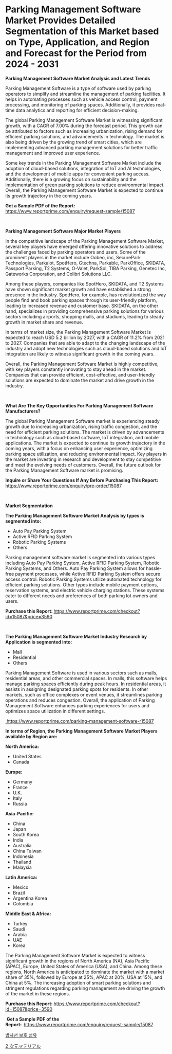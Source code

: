 <p><h1>Parking Management Software Market Provides Detailed Segmentation of this Market based on Type, Application, and Region and Forecast for the Period from 2024 - 2031</h1></p><p><strong>Parking Management Software Market Analysis and Latest Trends</strong></p>
<p><p>Parking Management Software is a type of software used by parking operators to simplify and streamline the management of parking facilities. It helps in automating processes such as vehicle access control, payment processing, and monitoring of parking spaces. Additionally, it provides real-time data analytics and reporting for efficient decision-making.</p><p>The global Parking Management Software Market is witnessing significant growth, with a CAGR of 7.00% during the forecast period. This growth can be attributed to factors such as increasing urbanization, rising demand for efficient parking solutions, and advancements in technology. The market is also being driven by the growing trend of smart cities, which are implementing advanced parking management solutions for better traffic management and improved user experience.</p><p>Some key trends in the Parking Management Software Market include the adoption of cloud-based solutions, integration of IoT and AI technologies, and the development of mobile apps for convenient parking access. Additionally, there is a growing focus on sustainability and the implementation of green parking solutions to reduce environmental impact. Overall, the Parking Management Software Market is expected to continue its growth trajectory in the coming years.</p></p>
<p><strong>Get a Sample PDF of the Report:&nbsp;</strong> <a href="https://www.reportprime.com/enquiry/request-sample/15087">https://www.reportprime.com/enquiry/request-sample/15087</a></p>
<p>&nbsp;</p>
<p><strong>Parking Management Software Major Market Players</strong></p>
<p><p>In the competitive landscape of the Parking Management Software Market, several key players have emerged offering innovative solutions to address the challenges faced by parking operators and users. Some of the prominent players in the market include Oobeo, inc, SecurePark Technologies, Parkalot, SpotHero, Gtechna, Parkable, ParkOffice, SKIDATA, Passport Parking, T2 Systems, O-Valet, ParkSol, TIBA Parking, Genetec Inc, Gateworks Corporation, and Colibri Solutions LLC.</p><p>Among these players, companies like SpotHero, SKIDATA, and T2 Systems have shown significant market growth and have established a strong presence in the industry. SpotHero, for example, has revolutionized the way people find and book parking spaces through its user-friendly platform, leading to increased revenue and customer base. SKIDATA, on the other hand, specializes in providing comprehensive parking solutions for various sectors including airports, shopping malls, and stadiums, leading to steady growth in market share and revenue.</p><p>In terms of market size, the Parking Management Software Market is expected to reach USD 5.2 billion by 2027, with a CAGR of 11.2% from 2021 to 2027. Companies that are able to adapt to the changing landscape of the industry and adopt new technologies such as cloud-based solutions and IoT integration are likely to witness significant growth in the coming years.</p><p>Overall, the Parking Management Software Market is highly competitive, with key players constantly innovating to stay ahead in the market. Companies that can provide efficient, cost-effective, and user-friendly solutions are expected to dominate the market and drive growth in the industry.</p></p>
<p>&nbsp;</p>
<p><strong>What Are The Key Opportunities For Parking Management Software Manufacturers?</strong></p>
<p><p>The global Parking Management Software market is experiencing steady growth due to increasing urbanization, rising traffic congestion, and the need for efficient parking solutions. The market is driven by advancements in technology such as cloud-based software, IoT integration, and mobile applications. The market is expected to continue its growth trajectory in the coming years, with a focus on enhancing user experience, optimizing parking space utilization, and reducing environmental impact. Key players in the market are investing in research and development to stay competitive and meet the evolving needs of customers. Overall, the future outlook for the Parking Management Software market is promising.</p></p>
<p><strong>Inquire or Share Your Questions If Any Before Purchasing This Report:</strong> <a href="https://www.reportprime.com/enquiry/pre-order/15087">https://www.reportprime.com/enquiry/pre-order/15087</a></p>
<p>&nbsp;</p>
<p><strong>Market Segmentation</strong></p>
<p><strong>The Parking Management Software Market Analysis by types is segmented into:</strong></p>
<p><ul><li>Auto Pay Parking System</li><li>Active RFID Parking System</li><li>Robotic Parking Systems</li><li>Others</li></ul></p>
<p><p>Parking management software market is segmented into various types including Auto Pay Parking System, Active RFID Parking System, Robotic Parking Systems, and Others. Auto Pay Parking System allows for hassle-free payment processes, while Active RFID Parking System offers secure access control. Robotic Parking Systems utilize automated technology for efficient parking solutions. Other types include mobile payment options, reservation systems, and electric vehicle charging stations. These systems cater to different needs and preferences of both parking lot owners and users.</p></p>
<p><strong>Purchase this Report:&nbsp;</strong><a href="https://www.reportprime.com/checkout?id=15087&price=3590">https://www.reportprime.com/checkout?id=15087&price=3590</a></p>
<p>&nbsp;</p>
<p><strong>The Parking Management Software Market Industry Research by Application is segmented into:</strong></p>
<p><ul><li>Mall</li><li>Residential</li><li>Others</li></ul></p>
<p><p>Parking Management Software is used in various sectors such as malls, residential areas, and other commercial spaces. In malls, this software helps manage parking spaces efficiently during peak hours. In residential areas, it assists in assigning designated parking spots for residents. In other markets, such as office complexes or event venues, it streamlines parking operations and reduces congestion. Overall, the application of Parking Management Software enhances parking experiences for users and optimizes space utilization in different settings.</p></p>
<p><a href="https://www.reportprime.com/parking-management-software-r15087">&nbsp;https://www.reportprime.com/parking-management-software-r15087</a></p>
<p><strong>In terms of Region, the Parking Management Software Market Players available by Region are:</strong></p>
<p>
    <p> <strong> North America: </strong>
        <ul>
            <li>United States</li>
            <li>Canada</li>
        </ul>
        </p> 
    <p> <strong> Europe: </strong>
        <ul>
            <li>Germany</li>
            <li>France</li>
            <li>U.K.</li>
            <li>Italy</li>
            <li>Russia</li>
        </ul>
        </p> 
    <p> <strong> Asia-Pacific: </strong>
        <ul>
            <li>China</li>
            <li>Japan</li>
            <li>South Korea</li>
            <li>India</li>
            <li>Australia</li>
            <li>China Taiwan</li>
            <li>Indonesia</li>
            <li>Thailand</li>
            <li>Malaysia</li>
        </ul>
        </p> 
    <p> <strong> Latin America: </strong>
        <ul>
            <li>Mexico</li>
            <li>Brazil</li>
            <li>Argentina Korea</li>
            <li>Colombia</li>
        </ul>
        </p> 
    <p> <strong> Middle East & Africa: </strong>
        <ul>
            <li>Turkey</li>
            <li>Saudi</li>
            <li>Arabia</li>
            <li>UAE</li>
            <li>Korea</li>
        </ul>
    </p>
    </p>
<p><p>The Parking Management Software Market is expected to witness significant growth in the regions of North America (NA), Asia Pacific (APAC), Europe, United States of America (USA), and China. Among these regions, North America is anticipated to dominate the market with a market share of 35%, followed by Europe at 25%, APAC at 20%, USA at 15%, and China at 5%. The increasing adoption of smart parking solutions and stringent regulations regarding parking management are driving the growth of the market in these regions.</p></p>
<p><strong>Purchase this Report: </strong><a href="https://www.reportprime.com/checkout?id=15087&price=3590">https://www.reportprime.com/checkout?id=15087&price=3590</a></p>
<p>&nbsp;<strong>Get a Sample PDF of the Report:&nbsp;&nbsp;</strong><a href="https://www.reportprime.com/enquiry/request-sample/15087">https://www.reportprime.com/enquiry/request-sample/15087</a></p>
<p><strong></strong></p>
<p><p><a href="https://github.com/KellyLyncyh543964/Market-Research-Report-List-3/blob/main/3654111107993.md">방사선 보호 섬유</a></p><p><a href="https://github.com/zjkmgcs938405/Market-Research-Report-List-4/blob/main/297600187181.md">2 次元マテリアル</a></p></p>